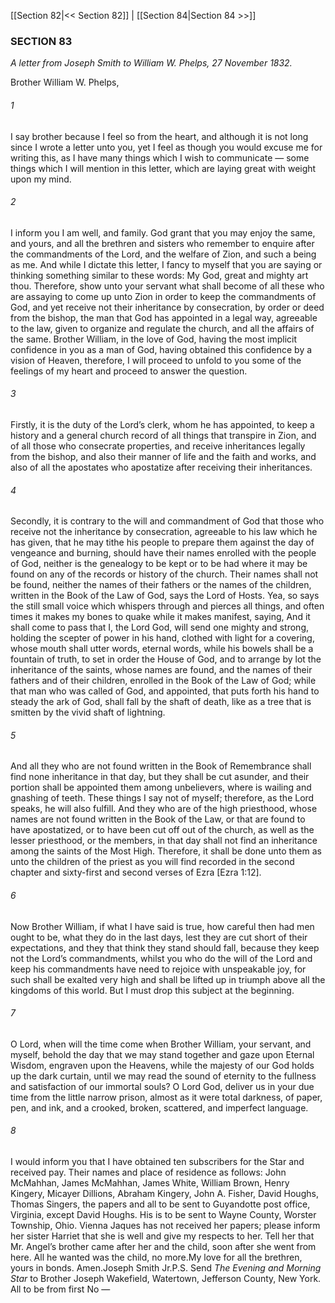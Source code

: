 [[Section 82|<< Section 82]]  |  [[Section 84|Section 84 >>]]

### SECTION 83

*A letter from Joseph Smith to William W. Phelps, 27 November 1832.*

Brother William W. Phelps,

###### 1
I say brother because I feel so from the heart, and although it is not long since I wrote a letter unto you, yet I feel as though you would excuse me for writing this, as I have many things which I wish to communicate — some things which I will mention in this letter, which are laying great with weight upon my mind.

###### 2
I inform you I am well, and family. God grant that you may enjoy the same, and yours, and all the brethren and sisters who remember to enquire after the commandments of the Lord, and the welfare of Zion, and such a being as me. And while I dictate this letter, I fancy to myself that you are saying or thinking something similar to these words: My God, great and mighty art thou. Therefore, show unto your servant what shall become of all these who are assaying to come up unto Zion in order to keep the commandments of God, and yet receive not their inheritance by consecration, by order or deed from the bishop, the man that God has appointed in a legal way, agreeable to the law, given to organize and regulate the church, and all the affairs of the same. Brother William, in the love of God, having the most implicit confidence in you as a man of God, having obtained this confidence by a vision of Heaven, therefore, I will proceed to unfold to you some of the feelings of my heart and proceed to answer the question.

###### 3
Firstly, it is the duty of the Lord’s clerk, whom he has appointed, to keep a history and a general church record of all things that transpire in Zion, and of all those who consecrate properties, and receive inheritances legally from the bishop, and also their manner of life and the faith and works, and also of all the apostates who apostatize after receiving their inheritances.

###### 4
Secondly, it is contrary to the will and commandment of God that those who receive not the inheritance by consecration, agreeable to his law which he has given, that he may tithe his people to prepare them against the day of vengeance and burning, should have their names enrolled with the people of God, neither is the genealogy to be kept or to be had where it may be found on any of the records or history of the church. Their names shall not be found, neither the names of their fathers or the names of the children, written in the Book of the Law of God, says the Lord of Hosts. Yea, so says the still small voice which whispers through and pierces all things, and often times it makes my bones to quake while it makes manifest, saying, And it shall come to pass that I, the Lord God, will send one mighty and strong, holding the scepter of power in his hand, clothed with light for a covering, whose mouth shall utter words, eternal words, while his bowels shall be a fountain of truth, to set in order the House of God, and to arrange by lot the inheritance of the saints, whose names are found, and the names of their fathers and of their children, enrolled in the Book of the Law of God; while that man who was called of God, and appointed, that puts forth his hand to steady the ark of God, shall fall by the shaft of death, like as a tree that is smitten by the vivid shaft of lightning.

###### 5
And all they who are not found written in the Book of Remembrance shall find none inheritance in that day, but they shall be cut asunder, and their portion shall be appointed them among unbelievers, where is wailing and gnashing of teeth. These things I say not of myself; therefore, as the Lord speaks, he will also fulfill. And they who are of the high priesthood, whose names are not found written in the Book of the Law, or that are found to have apostatized, or to have been cut off out of the church, as well as the lesser priesthood, or the members, in that day shall not find an inheritance among the saints of the Most High. Therefore, it shall be done unto them as unto the children of the priest as you will find recorded in the second chapter and sixty-first and second verses of Ezra [Ezra 1:12].

###### 6
Now Brother William, if what I have said is true, how careful then had men ought to be, what they do in the last days, lest they are cut short of their expectations, and they that think they stand should fall, because they keep not the Lord’s commandments, whilst you who do the will of the Lord and keep his commandments have need to rejoice with unspeakable joy, for such shall be exalted very high and shall be lifted up in triumph above all the kingdoms of this world. But I must drop this subject at the beginning.

###### 7
O Lord, when will the time come when Brother William, your servant, and myself, behold the day that we may stand together and gaze upon Eternal Wisdom, engraven upon the Heavens, while the majesty of our God holds up the dark curtain, until we may read the sound of eternity to the fullness and satisfaction of our immortal souls? O Lord God, deliver us in your due time from the little narrow prison, almost as it were total darkness, of paper, pen, and ink, and a crooked, broken, scattered, and imperfect language.

###### 8
I would inform you that I have obtained ten subscribers for the Star and received pay. Their names and place of residence as follows: John McMahhan, James McMahhan, James White, William Brown, Henry Kingery, Micayer Dillions, Abraham Kingery, John A. Fisher, David Houghs, Thomas Singers, the papers and all to be sent to Guyandotte post office, Virginia, except David Houghs. His is to be sent to Wayne County, Worster Township, Ohio. Vienna Jaques has not received her papers; please inform her sister Harriet that she is well and give my respects to her. Tell her that Mr. Angel’s brother came after her and the child, soon after she went from here. All he wanted was the child, no more.My love for all the brethren, yours in bonds. Amen.Joseph Smith Jr.P.S. Send *The Evening and Morning Star* to Brother Joseph Wakefield, Watertown, Jefferson County, New York. All to be from first No —